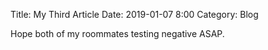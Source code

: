 Title: My Third Article
Date: 2019-01-07 8:00
Category: Blog

Hope both of my roommates testing negative ASAP.
